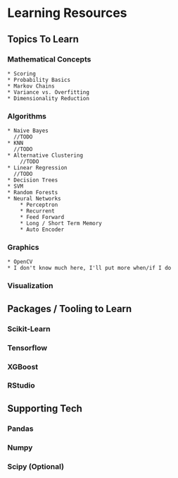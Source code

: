 # Learning Resources

## Topics To Learn
  ### Mathematical Concepts
    * Scoring
    * Probability Basics
    * Markov Chains
    * Variance vs. Overfitting
    * Dimensionality Reduction

  ### Algorithms
    * Naive Bayes
      //TODO
    * KNN
      //TODO
    * Alternative Clustering
        //TODO
    * Linear Regression
      //TODO
    * Decision Trees
    * SVM 
    * Random Forests
    * Neural Networks
        * Perceptron
        * Recurrent
        * Feed Forward
        * Long / Short Term Memory
        * Auto Encoder

  ### Graphics
    * OpenCV
    * I don't know much here, I'll put more when/if I do

  ### Visualization

## Packages / Tooling to Learn
  ### Scikit-Learn

  ### Tensorflow

  ### XGBoost

  ### RStudio

## Supporting Tech
  ### Pandas

  ### Numpy

  ### Scipy (Optional)
